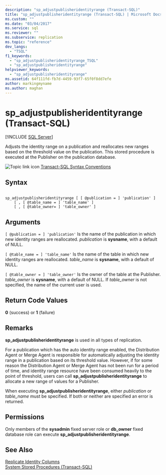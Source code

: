 ```yaml
---
description: "sp_adjustpublisheridentityrange (Transact-SQL)"
title: "sp_adjustpublisheridentityrange (Transact-SQL) | Microsoft Docs"
ms.custom: ""
ms.date: "03/04/2017"
ms.service: sql
ms.reviewer: ""
ms.subservice: replication
ms.topic: "reference"
dev_langs: 
  - "TSQL"
f1_keywords: 
  - "sp_adjustpublisheridentityrange_TSQL"
  - "sp_adjustpublisheridentityrange"
helpviewer_keywords: 
  - "sp_adjustpublisheridentityrange"
ms.assetid: 64f111fd-fb7d-4459-93f7-65f0f8dd7efe
author: markingmyname
ms.author: maghan
---
```

# sp_adjustpublisheridentityrange (Transact-SQL)
[!INCLUDE [SQL Server](../../includes/applies-to-version/sqlserver.md)]

  Adjusts the identity range on a publication and reallocates new ranges based on the threshold value on the publication. This stored procedure is executed at the Publisher on the publication database.  
  
 ![Topic link icon](../../database-engine/configure-windows/media/topic-link.gif "Topic link icon") [Transact-SQL Syntax Conventions](../../t-sql/language-elements/transact-sql-syntax-conventions-transact-sql.md)  
  
## Syntax  
  
```  
  
sp_adjustpublisheridentityrange [ [ @publication = ] 'publication' ]  
    [ , [ @table_name = ] 'table_name' ]  
    [ , [ @table_owner= ] 'table_owner' ]  
```  
  
## Arguments  
`[ @publication = ] 'publication'`
 Is the name of the publication in which new identity ranges are reallocated. *publication* is **sysname**, with a default of NULL.  
  
`[ @table_name = ] 'table_name'`
 Is the name of the table in which new identity ranges are reallocated. *table_name* is **sysname**, with a default of NULL.  
  
`[ @table_owner = ] 'table_owner'`
 Is the owner of the table at the Publisher. *table_owner* is **sysname**, with a default of NULL. If *table_owner* is not specified, the name of the current user is used.  
  
## Return Code Values  
 **0** (success) or **1** (failure)  
  
## Remarks  
 **sp_adjustpublisheridentityrange** is used in all types of replication.  
  
 For a publication which has the auto identity range enabled, the Distribution Agent or Merge Agent is responsible for automatically adjusting the identity range in a publication based on its threshold value. However, if for some reason the Distribution Agent or Merge Agent has not been run for a period of time, and identity range resource have been consumed heavily to the point of threshold, users can call **sp_adjustpublisheridentityrange** to allocate a new range of values for a Publisher.  
  
 When executing **sp_adjustpublisheridentityrange**, either *publication* or *table_name* must be specified. If both or neither are specified an error is returned.  
  
## Permissions  
 Only members of the **sysadmin** fixed server role or **db_owner** fixed database role can execute **sp_adjustpublisheridentityrange**.  
  
## See Also  
 [Replicate Identity Columns](../../relational-databases/replication/publish/replicate-identity-columns.md)   
 [System Stored Procedures &#40;Transact-SQL&#41;](../../relational-databases/system-stored-procedures/system-stored-procedures-transact-sql.md)  
  
  
